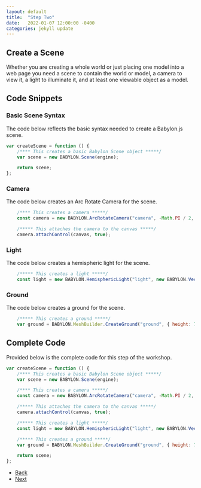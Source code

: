 ```yaml
---
layout: default
title:  "Step Two"
date:   2022-01-07 12:00:00 -0400
categories: jekyll update
---
```

## Create a Scene

Whether you are creating a whole world or just placing one model into a web page you need a scene to contain the world or model, a camera to view it, a light to illuminate it, and at least one viewable object as a model.

## Code Snippets

### Basic Scene Syntax

The code below reflects the basic syntax needed to create a Babylon.js scene.

```javascript
var createScene = function () {
    /**** This creates a basic Babylon Scene object *****/
    var scene = new BABYLON.Scene(engine);

    return scene;
};
```

### Camera

The code below creates an Arc Rotate Camera for the scene.

```javascript
    /**** This creates a camera *****/
    const camera = new BABYLON.ArcRotateCamera("camera", -Math.PI / 2, Math.PI / 2.5, 10, new BABYLON.Vector3(0, 0, 0));

    /***** This attaches the camera to the canvas *****/
    camera.attachControl(canvas, true);
```

### Light

The code below creates a hemispheric light for the scene.

```javascript
    /***** This creates a light *****/
    const light = new BABYLON.HemisphericLight("light", new BABYLON.Vector3(0, 1, 0), scene);
```

### Ground

The code below creates a ground for the scene.

```javascript
    /***** This creates a ground *****/
    var ground = BABYLON.MeshBuilder.CreateGround("ground", { height: 7, width: 7, subdivisions: 4 }, scene);
```

## Complete Code

Provided below is the complete code for this step of the workshop.

```javascript
var createScene = function () {
    /**** This creates a basic Babylon Scene object *****/
    var scene = new BABYLON.Scene(engine);

    /**** This creates a camera *****/
    const camera = new BABYLON.ArcRotateCamera("camera", -Math.PI / 2, Math.PI / 2.5, 10, new BABYLON.Vector3(0, 0, 0));

    /***** This attaches the camera to the canvas *****/
    camera.attachControl(canvas, true);

    /***** This creates a light *****/
    const light = new BABYLON.HemisphericLight("light", new BABYLON.Vector3(0, 1, 0), scene);

    /***** This creates a ground *****/
    var ground = BABYLON.MeshBuilder.CreateGround("ground", { height: 7, width: 7, subdivisions: 4 }, scene);

    return scene;
};
```

<ul class="actions">
<li><a href="https://aprilspeight.github.io/workshop-babylonjs/jekyll/update/2022/01/08/step-one.html" class="button special">Back</a></li>
<li><a href="https://aprilspeight.github.io/workshop-babylonjs/jekyll/update/2022/01/06/step-three.html" class="button">Next</a></li>
</ul>